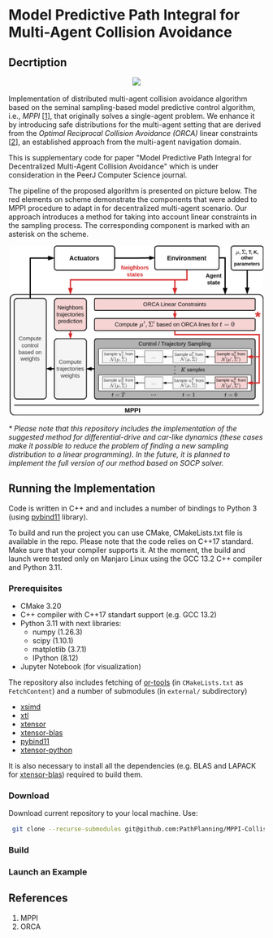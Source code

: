 # Model Predictive Path Integral for Multi-Agent Collision Avoidance

## Decrtiption
<p align="center">
  <img src="img/mppi_demo.gif" width="500"/>
</p>


Implementation of distributed multi-agent collision avoidance algorithm based on the seminal sampling-based model predictive control algorithm, i.e., _MPPI_ [[1]()], that originally solves a single-agent problem. We enhance it by introducing safe distributions for the multi-agent setting that are derived from the _Optimal Reciprocal Collision Avoidance (ORCA)_ linear constraints [[2]()], an established approach from the multi-agent navigation domain. 


This is supplementary code for paper "Model Predictive Path Integral for Decentralized Multi-Agent Collision Avoidance" which is under consideration in the PeerJ Computer Science journal. 


The pipeline of the proposed algorithm is presented on picture below. The red elements on scheme demonstrate the components that were added to MPPI procedure to adapt in for decentralized multi-agent scenario. Our approach introduсes a method for taking into account linear constraints in the sampling process. The corresponding component is marked with an asterisk on the scheme.

<p align="center">
  <img src="img/mppi_scheme.png" width="500"/>
</p>

_* Please note that this repository includes the implementation of the suggested method for differential-drive and car-like dynamics (these cases make it possible to reduce the problem of finding a new sampling distribution to a linear programming). In the future, it is planned to implement the full version of our method based on SOCP solver._

## Running the Implementation

Code is written in C++ and and includes a number of bindings to Python 3 (using [pybind11](https://github.com/pybind/pybind11) library).

To build and run the project you can use CMake, CMakeLists.txt file is available in the repo. Please note that the code relies on C++17 standard. Make sure that your compiler supports it. At the moment, the build and launch were tested only on Manjaro Linux using the GCC 13.2 C++ compiler and Python 3.11.

### Prerequisites

- CMake 3.20
- C++ compiler with C++17 standart support (e.g. GCC 13.2)
- Python 3.11 with next libraries:
    - numpy (1.26.3)
    - scipy (1.10.1)
    - matplotlib (3.7.1)
    - IPython (8.12)
- Jupyter Notebook (for visualization)


The repository also includes fetching of [or-tools](https://github.com/google/or-tools) (in `CMakeLists.txt` as `FetchContent`) and a number of submodules (in `external/` subdirectory)
- [xsimd](https://github.com/xtensor-stack/xsimd)
- [xtl](https://github.com/xtensor-stack/xtl)
- [xtensor](https://github.com/xtensor-stack/xtensor)
- [xtensor-blas](https://github.com/xtensor-stack/xtensor-blas)
- [pybind11](https://github.com/pybind/pybind11)
- [xtensor-python](https://github.com/xtensor-stack/xtensor-python)

It is also necessary to install all the dependencies (e.g. BLAS and LAPACK for [xtensor-blas](https://github.com/xtensor-stack/xtensor-blas)) required to build them.


### Download
Download current repository to your local machine. Use:
``` bash
 git clone --recurse-submodules git@github.com:PathPlanning/MPPI-Collision-Avoidance.git
```

### Build


### Launch an Example

## References

1. MPPI
2. ORCA